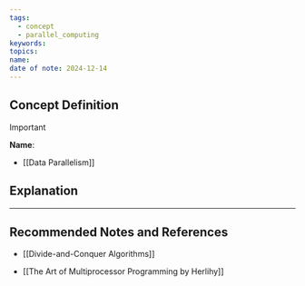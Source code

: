 ```yaml
---
tags:
  - concept
  - parallel_computing
keywords: 
topics: 
name: 
date of note: 2024-12-14
---
```


## Concept Definition

>[!important]
>**Name**: 



- [[Data Parallelism]]

## Explanation





-----------
##  Recommended Notes and References

- [[Divide-and-Conquer Algorithms]]


- [[The Art of Multiprocessor Programming by Herlihy]]